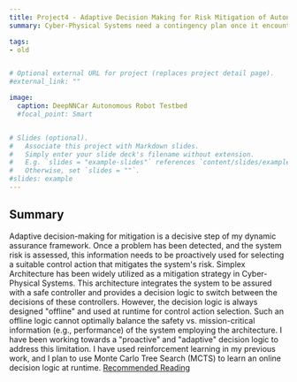 ```yaml
---
title: Project4 - Adaptive Decision Making for Risk Mitigation of Autonomous Systems
summary: Cyber-Physical Systems need a contingency plan once it encounters high risk because of operational hazards.

tags:
- old


# Optional external URL for project (replaces project detail page).
#external_link: ""

image:
  caption: DeepNNCar Autonomous Robot Testbed
  #focal_point: Smart


# Slides (optional).
#   Associate this project with Markdown slides.
#   Simply enter your slide deck's filename without extension.
#   E.g. `slides = "example-slides"` references `content/slides/example-slides.md`.
#   Otherwise, set `slides = ""`.
#slides: example
---
```


## Summary
Adaptive decision-making for mitigation is a decisive step of my dynamic assurance framework. Once a problem has been detected, and the system risk is assessed, this information needs to be proactively used for selecting a suitable control action that mitigates the system's risk. Simplex Architecture has been widely utilized as a mitigation strategy in Cyber-Physical Systems. This architecture integrates the system to be assured with a safe controller and provides a decision logic to switch between the decisions of these controllers. However, the decision logic is always designed "offline" and used at runtime for control action selection. Such an offline logic cannot optimally balance the safety vs. mission-critical information (e.g., performance) of the system employing the architecture. I have been working towards a "proactive" and "adaptive" decision logic to address this limitation. I have used reinforcement learning in my previous work, and I plan to use Monte Carlo Tree Search (MCTS) to learn an online decision logic at runtime. [Recommended Reading](https://www.sciencedirect.com/science/article/abs/pii/S1383762120300540)
